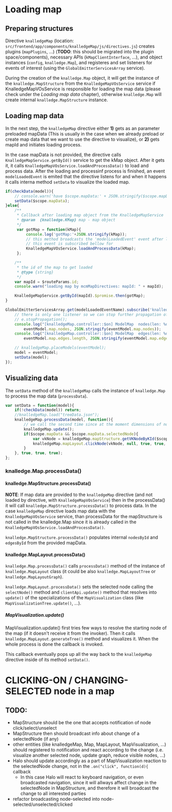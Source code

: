 # Loading map

## Preparing structures

Directive `knalledgeMap` (location: `src/frontend/app/components/knalledgeMap/js/directives.js`) creates plugins (`mapPlugins`, ...) (**TODO**: this should be migrated into the plugin space/components), necessary APIs (`kMapClientInterface`, ...), and object instances (`config`, `knalledge.Map`), and registeres and set listeners for events of interest (using the `GlobalEmitterServicesArray` service).

During the creation of the `knalledge.Map` object, it will get the instance of the `knalledge.MapStructure` from the `KnalledgeMapVOsService` service if KnalledgeMapVOsService is responsible for loading the map data (please check under the *Loading map data* chapter), otherwise `knalledge.Map` will create internal `knalledge.MapStructure` instance.

## Loading map data
In the next step, the `knalledgeMap` directive either **1)** gets as an parameter preloaded mapData (This is usually in the case when we already preload or create map data that we want to use the directive to visualize), or **2)** gets mapId and initiates loading process.

In the case mapData is not provided, the directive calls `KnalledgeMapService.getById()` service to get the kMap object. After it gets it, it calls `KnalledgeMapVOsService.loadAndProcessData()` to load and process data. After the loading and processinf process is finished, an event `modelLoadedEvent` is emited that the directive listens for and when it happens it calls interna method `setData` to visualize the loaded map.

```js
if(checkData(model)){
    // console.warn('have $scope.mapData:' + JSON.stringify($scope.mapData));
    setData($scope.mapData);
}else{
    /**
     * Callback after loading map object from the KnalledgeMapService
     * @param  {knalledge.KMap} map - map object
     */
     var gotMap = function(kMap){
         console.log('gotMap:'+JSON.stringify(kMap));
         // this method broadcasts the 'modelLoadedEvent' event after loading and processing kMap
         // this event is subscribed bellow for
         KnalledgeMapVOsService.loadAndProcessData(kMap);
     };

    /**
     * the id of the map to get loaded
     * @type {string}
     */
    var mapId = $routeParams.id;
    console.warn("loading map by mcmMapDirectives: mapId: " + mapId);

    KnalledgeMapService.getById(mapId).$promise.then(gotMap);
}

GlobalEmitterServicesArray.get(modelLoadedEventName).subscribe('knalledgeMap', function(eventModel) {
    // there is only one listener so we can stop further propagation of the event
    // e.stopPropagation();
    console.log("[knalledgeMap.controller::$on] ModelMap  nodes(len: %d): %s",
        eventModel.map.nodes, JSON.stringify(eventModel.map.nodes));
    console.log("[knalledgeMap.controller::$on] ModelMap  edges(len: %d): %s",
        eventModel.map.edges.length, JSON.stringify(eventModel.map.edges));

    // knalledgeMap.placeModels(eventModel);
    model = eventModel;
    setData(model);
});
```

## Visualizing data

The `setData` method of the `knalledgeMap` calls the instance of `knalledge.Map` to process the map data (`processData`).

```js
var setData = function(model){
    if(!checkData(model)) return;
    //knalledgeMap.load("treeData.json");
    knalledgeMap.processData(model, function(){
        // we call the second time since at the moment dimensions of nodes (images, ...) are not known at the first update
        knalledgeMap.update();
        if($scope.mapData && $scope.mapData.selectedNode){
            var vkNode = knalledgeMap.mapStructure.getVKNodeByKId($scope.mapData.selectedNode._id);
            knalledgeMap.mapLayout.clickNode(vkNode, null, true, true, true);
        }
    }, true, true, true);
};
```

### knalledge.Map.processData()

#### knalledge.MapStructure.processData()

**NOTE**: If map data are provided to the `knalledgeMap` directive (and not loaded by directive, with `KnalledgeMapVOsService`) then in the processData() it will call `knalledge.MapStructure.processData()` to process data. In the case `knalledgeMap` directive loads map data with the `KnalledgeMapVOsService` service, than processData for the mapStructure is not called in the knalledge.Map since it is already called in the `KnalledgeMapVOsService.loadAndProcessData()`.

`knalledge.MapStructure.processData()` populates internal `nodesById` and `edgesById` from the provided mapData.

#### knalledge.MapLayout.processData()

`knalledge.Map.processData()` calls `processData()` method of the instance of `knalledge.MapLayout` class (it could be also `knalledge.MapLayoutTree` or `knalledge.MapLayoutGraph`).

`knalledge.MapLayout.processData()` sets the selected node calling the `selectNode()` method and `clientApi.update()` method that resolves into `update()` of the specializations of the `MapVisualization` class (like `MapVisualizationTree.update()`, ...).

##### MapVisualization.update()

MapVisualization.update() first tries few ways to resolve the starting node of the map (if it doesn't receive it from the invoker). Then it calls `knalledge.MapLayout.generateTree()` method and visualizes it. When the whole process is done the callback is invoked.

This callback eventually pops up all the way back to the `knalledgeMap` directive inside of its method `setData()`.

# CLICKING-ON / CHANGING-SELECTED node in a map

## TODO:
+ MapStructure should be the one that accepts notification of node click/select/unselect
+ MapStructure then should broadcast info about change of a selectedNode (if any)
+ other entities (like knalledgeMap, Map, MapLayout, MapVisualization, ...) should registered to notification and react according to the change (i.e. visualize another selected node, update graph, reduce visible nodes, ...)
+ Halo should update accordingly as a part of MapVisualization reaction to the selectedNode change, not in the `.on("click", function(d){` callback
    + In this case Halo will react to keyboard navigation, or even broadcasted navigation, since it will allways affect change in the selectedNode in MapStructure, and therefore it will broadcast the change to all interested parties
+ refactor broadcasting node-selected into node-selected/unselected/clicked
